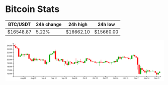 # Bitcoin Stats

BTC/USDT|24h change|24h high|24h low|
|---|---|---|---|
|$16548.87|5.22%|$16662.10|$15660.00|

<img src="./chart.svg">
